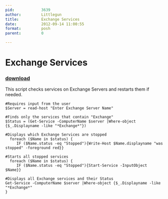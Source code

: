 ```yaml
---
pid:            3639
author:         Littlegun
title:          Exchange Services
date:           2012-09-14 11:00:55
format:         posh
parent:         0

---
```


# Exchange Services

### [download](Scripts\3639.ps1)

This script checks services on Exchange Servers and restarts them if needed.

```posh
#Requires input from the user
$Server = read-host "Enter Exchange Server Name"

#Finds only the services that contain "Exchange"
$Status = (Get-Service -ComputerName $server |Where-object {$_.Displayname -like "*Exchange*"})

#Displays which Exchange Services are stopped
  foreach ($Name in $status) {
     IF ($Name.status -eq "Stopped"){Write-Host $Name.displayname "was stopped" -foreground red}} 

#Starts all stopped services
  foreach ($Name in $status) {
     IF ($Name.status -eq "Stopped"){Start-Service -InputObject $Name}}

#Displays all Exchange services and their Status  
Get-Service -ComputerName $server |Where-object {$_.Displayname -like "*Exchange*"
}
```
